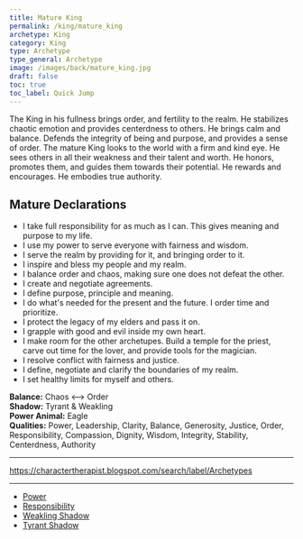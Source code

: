 ```yaml
---
title: Mature King
permalink: /king/mature_king
archetype: King
category: King
type: Archetype
type_general: Archetype
image: /images/back/mature_king.jpg
draft: false
toc: true
toc_label: Quick Jump
---
```

 The King in his fullness brings order, and fertility to the realm. He stabilizes chaotic emotion and provides centerdness to others. He brings calm and balance. Defends the integrity of being and purpose, and provides a sense of order. The mature King looks to the world with a firm and kind eye. He sees others in all their weakness and their talent and worth. He honors, promotes them, and guides them towards their potential. He rewards and encourages. He embodies true authority.   
  
  
## Mature Declarations    
- I take full responsibility for as much as I can. This gives meaning and purpose to my life.   
- I use my power to serve everyone with fairness and wisdom.   
- I serve the realm by providing for it, and bringing order to it.   
- I inspire and bless my people and my realm.  
- I balance order and chaos, making sure one does not defeat the other.   
- I create and negotiate agreements.   
- I define purpose, principle and meaning.  
- I do what's needed for the present and the future. I order time and prioritize.  
- I protect the legacy of my elders and pass it on.   
- I grapple with good and evil inside my own heart.  
- I make room for the other archetupes. Build a temple for the priest, carve out time for the lover, and provide tools for the magician.   
- I resolve conflict with fairness and justice.  
- I define, negotiate and clarify the boundaries of my realm.   
- I set healthy limits for myself and others.   
  
**Balance:** Chaos <--> Order    
**Shadow:** Tyrant & Weakling    
**Power Animal:** Eagle    
**Qualities:** Power, Leadership, Clarity, Balance, Generosity, Justice, Order, Responsibility, Compassion, Dignity, Wisdom, Integrity, Stability, Centerdness, Authority  
  
---  
  
https://charactertherapist.blogspot.com/search/label/Archetypes  

---
- [Power](/king/mature_king/power)
- [Responsibility](/king/mature_king/responsibility)
- [Weakling Shadow](/king/mature_king/weakling_shadow)
- [Tyrant Shadow](/king/mature_king/tyrant_shadow)
